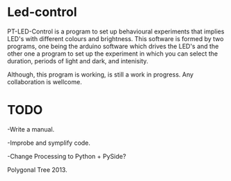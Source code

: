 Led-control
===========

PT-LED-Control is a program to set up behavioural experiments that implies LED's with different colours and brightness.
This software is formed by two programs, one being the arduino software which drives the LED's and the other one 
a program to set up the experiment in which you can select the duration, periods of light and dark, and intenisity.

Although, this program is working, is still a work in progress. 
Any collaboration is wellcome.


TODO
====

-Write a manual.

-Improbe and symplify code.

-Change Processing to Python + PySide?


Polygonal Tree 2013.
